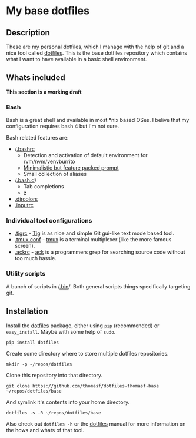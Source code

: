 # My base dotfiles

## Description
These are my personal dotfiles, which I manage with the help of git
and a nice tool called [dotfiles].  This is the base dotfiles
repository  which contains what I want to have available in a basic 
shell environment.

## Whats included

**This section is a working draft**

###  Bash
Bash is a great shell and available in most *nix based OSes. I belive
that my configuration requires bash 4 but I'm not sure.

Bash related features are:

 * /[.bashrc]
   * Detection and activation of default environment for rvm/nvm/venvburrito 
   * [Minimalistic but feature packed prompt][prompt-article] 
   * Small collection of aliases
 * /[.bash.d]/ 
   * Tab completions
   * z
 * [.dircolors]
 * [.inputrc]
 
### Individual tool configurations
 * [.tigrc] - [Tig] is as nice and simple Git gui-like text mode based tool.
 * [.tmux.conf] - [tmux] is a terminal multiplexer (like the more famous screen).
 * [.ackrc] - [ack] is a programmers grep for searching source code without too much hassle.

### Utility scripts 
A bunch of scripts in /[.bin]/. Both general scripts things specifically targeting git.

[.profile]:       https://github.com/thomasf/dotfiles-thomasf-base/blob/master/.profile   ".profile"
[.bashrc]:        https://github.com/thomasf/dotfiles-thomasf-base/blob/master/.bashrc    ".bashrc"
[.bash.d]:        https://github.com/thomasf/dotfiles-thomasf-base/tree/master/.bash.d/   "bash.d/"
[.dircolors]:     https://github.com/thomasf/dotfiles-thomasf-base/blob/master/.dircolors ".dircolors"
[.inputrc]:       https://github.com/thomasf/dotfiles-thomasf-base/blob/master/.inputrc   ".inputrc"
[.tigrc]:         https://github.com/thomasf/dotfiles-thomasf-base/blob/master/.tigrc     ".tigrc"
[.tmux.conf]:     https://github.com/thomasf/dotfiles-thomasf-base/blob/master/.tmux.conf ".tmux-conf"
[.ackrc]:         https://github.com/thomasf/dotfiles-thomasf-base/blob/master/.ackrc     ".ackrc"
[.bin]:           https://github.com/thomasf/dotfiles-thomasf-base/tree/master/.bin/      ".bin/"
[prompt-article]: http://datamaskinen.medeltiden.org/tools/bash-prompt-v2.html            "My bash prompt revisited"
[Tig]:            http://jonas.nitro.dk/tig/screenshots/                                  "Tig"
[ack]:            http://betterthangrep.com/                                              "Ack"
[tmux]:           http://tmux.sourceforge.net/                                            "tmux"

## Installation 

Install the [dotfiles] package, either using `pip` (recommended) or 
`easy_install`. Maybe with some help of `sudo`.

    pip install dotfiles

Create some directory where to store multiple dotfiles repositories.
   
    mkdir -p ~/repos/dotfiles
   
Clone this repository into that directory.
   
    git clone https://github.com/thomasf/dotfiles-thomasf-base ~/repos/dotfiles/base
   
And symlink it's contents into your home directory.

    dotfiles -s -R ~/repos/dotfiles/base
     
Also check out `dotfiles -h` or the [dotfiles]
manual for more information on the hows and whats of that tool.




[dotfiles]: https://github.com/jbernard/dotfiles "dotfiles"
